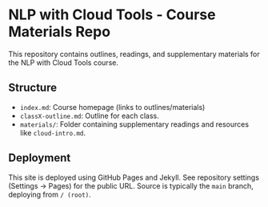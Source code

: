 # NLP with Cloud Tools - Course Materials Repo

This repository contains outlines, readings, and supplementary materials for the NLP with Cloud Tools course.

## Structure

* `index.md`: Course homepage (links to outlines/materials)
* `classX-outline.md`: Outline for each class.
* `materials/`: Folder containing supplementary readings and resources like `cloud-intro.md`.

## Deployment

This site is deployed using GitHub Pages and Jekyll. See repository settings (Settings -> Pages) for the public URL. Source is typically the `main` branch, deploying from `/ (root)`. 